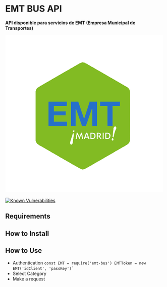 # EMT BUS API
**API disponible para servicios de EMT (Empresa Municipal de Transportes)**

![EMT BUS](/img/emt-bus_logo.png)

[![Known Vulnerabilities](https://snyk.io/test/github/lorengamboa/emt-bus/badge.svg)](https://snyk.io/test/github/lorengamboa/emt-bus)

## Requirements
## How to Install
## How to Use
   * Authentication 
    ```
    const EMT = require('emt-bus')
    EMTToken = new EMT('idClient', 'passKey')`
    ```
   * Select Category
   * Make a request
